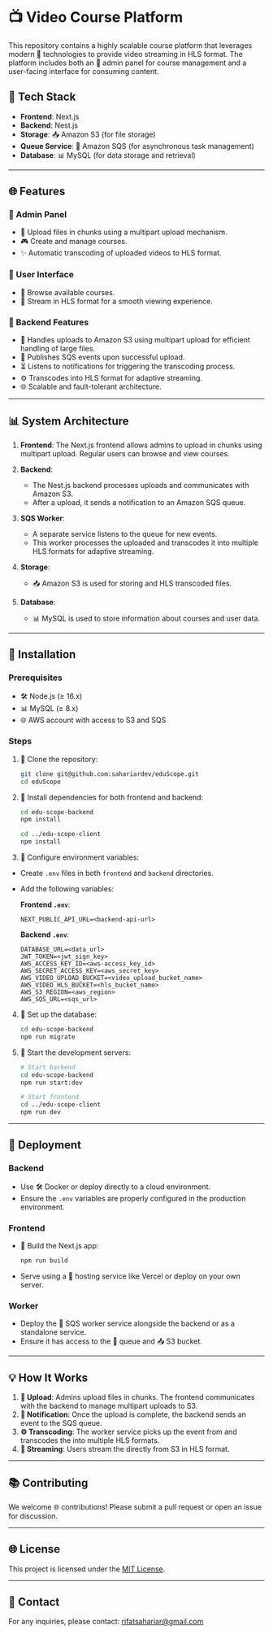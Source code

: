 # 📺 Video Course Platform

This repository contains a highly scalable  course platform that leverages modern 🔧 technologies to provide video streaming in  HLS format. The platform includes both an 🔨 admin panel for course management and a user-facing interface for consuming  content.

## 🔬 Tech Stack

- **Frontend**: Next.js
- **Backend**: Nest.js
- **Storage**: 📥 Amazon S3 (for file storage)
- **Queue Service**: 📢 Amazon SQS (for asynchronous task management)
- **Database**: 📊 MySQL (for data storage and retrieval)

---

## 🌐 Features

### 🔨 Admin Panel

- 💾 Upload files in chunks using a multipart upload mechanism.
- 🎮 Create and manage courses.
- ✨ Automatic transcoding of uploaded videos to HLS format.

### 👤 User Interface

- 🔄 Browse available courses.
- 🎥 Stream in HLS format for a smooth viewing experience.

### 🔄 Backend Features

- 💾 Handles uploads to Amazon S3 using multipart upload for efficient handling of large files.
- 📢 Publishes SQS events upon successful upload.
- ⏳ Listens to notifications for triggering the transcoding process.
- ⚙️ Transcodes into HLS format for adaptive streaming.
- 🌐 Scalable and fault-tolerant architecture.

---

## 📊 System Architecture

1. **Frontend**: The Next.js frontend allows admins to upload in chunks using multipart upload. Regular users can browse and view courses.

2. **Backend**:

    - The Nest.js backend processes uploads and communicates with Amazon S3.
    - After a upload, it sends a notification to an Amazon SQS queue.

3. **SQS Worker**:

    - A separate service listens to the queue for new events.
    - This worker processes the uploaded and transcodes it into multiple HLS formats for adaptive streaming.

4. **Storage**:

    - 📥 Amazon S3 is used for storing and HLS transcoded files.

5. **Database**:

    - 📊 MySQL is used to store information about courses and user data.

---

## 🔧 Installation

### Prerequisites

- 🛠️ Node.js (≥ 16.x)
- 📊 MySQL (≥ 8.x)
- 🌐 AWS account with access to S3 and SQS

### Steps

1. 🔄 Clone the repository:

   ```bash
   git clone git@github.com:sahariardev/eduScope.git
   cd eduScope
   ```

2. 🔄 Install dependencies for both frontend and backend:

   ```bash
   cd edu-scope-backend
   npm install

   cd ../edu-scope-client
   npm install
   ```

3. 🔧 Configure environment variables:

- Create `.env` files in both `frontend` and `backend` directories.
- Add the following variables:

  **Frontend `.env`**:
  ```env
  NEXT_PUBLIC_API_URL=<backend-api-url>
  ```

  **Backend `.env`**:
  ```env
  DATABASE_URL=<data_url>
  JWT_TOKEN=<jwt_sign_key>
  AWS_ACCESS_KEY_ID=<aws-access_key_id>
  AWS_SECRET_ACCESS_KEY=<aws_secret_key>
  AWS_VIDEO_UPLOAD_BUCKET=<video_upload_bucket_name>
  AWS_VIDEO_HLS_BUCKET=<hls_bucket_name>
  AWS_S3_REGION=<aws_region>
  AWS_SQS_URL=<sqs_url>
  ```

4. 🔧 Set up the database:

   ```bash
   cd edu-scope-backend
   npm run migrate
   ```

5. 🔄 Start the development servers:

   ```bash
   # Start backend
   cd edu-scope-backend
   npm run start:dev

   # Start frontend
   cd ../edu-scope-client
   npm run dev
   ```

---

## 🚀 Deployment

### Backend

- Use 🛠️ Docker or deploy directly to a cloud environment.
- Ensure the `.env` variables are properly configured in the production environment.

### Frontend

- 🔄 Build the Next.js app:
  ```bash
  npm run build
  ```
- Serve using a 📠 hosting service like Vercel or deploy on your own server.

### Worker

- Deploy the 📢 SQS worker service alongside the backend or as a standalone service.
- Ensure it has access to the 📢 queue and 📥 S3 bucket.

---

## 💡 How It Works

1. **🎥 Upload**: Admins upload files in chunks. The frontend communicates with the backend to manage multipart uploads to S3.
2. **📢 Notification**: Once the upload is complete, the backend sends an event to the SQS queue.
3. **⚙️ Transcoding**: The worker service picks up the event from and transcodes the into multiple HLS formats.
4. **🎥 Streaming**:  Users stream the directly from S3 in HLS format.

---

## 📚 Contributing

We welcome 🌐 contributions! Please submit a  pull request or open an issue for discussion.

---

## 🌐 License

This project is licensed under the [MIT License](LICENSE).

---

## 📧 Contact

For any inquiries, please contact: rifatsahariar@gmail.com

